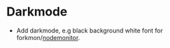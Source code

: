 # Darkmode 

* Add darkmode, e.g black background white font for forkmon/[nodemonitor](https://github.com/ethereum/nodemonitor).

